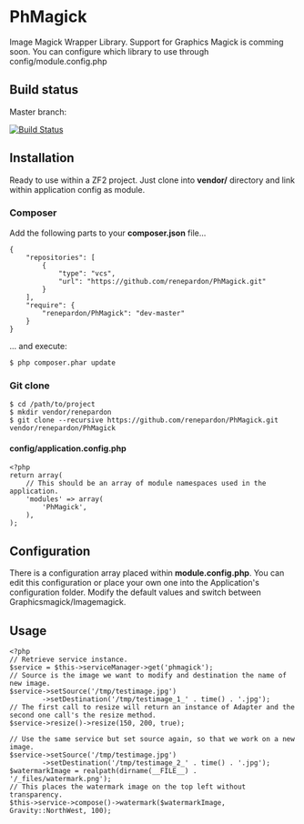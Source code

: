 PhMagick
========

Image Magick Wrapper Library.
Support for Graphics Magick is comming soon. You can configure which library to use through config/module.config.php

Build status
------------
Master branch:

[![Build Status](https://secure.travis-ci.org/renepardon/PhMagick.png?branch=master)](http://travis-ci.org/renepardon/PhMagick)

Installation
------------

Ready to use within a ZF2 project. Just clone into **vendor/** directory and link within application config as module.

### Composer

Add the following parts to your **composer.json** file...

    {
        "repositories": [
            {
                "type": "vcs",
                "url": "https://github.com/renepardon/PhMagick.git"
            }
        ],
        "require": {
            "renepardon/PhMagick": "dev-master"
        }
    }

... and execute:

    $ php composer.phar update

### Git clone

    $ cd /path/to/project
    $ mkdir vendor/renepardon
    $ git clone --recursive https://github.com/renepardon/PhMagick.git vendor/renepardon/PhMagick

#### config/application.config.php

    <?php
    return array(
        // This should be an array of module namespaces used in the application.
        'modules' => array(
            'PhMagick',
        ),
    );

Configuration
-------------

There is a configuration array placed within **module.config.php**. You can edit this configuration or place your own one into the Application's configuration folder.
Modify the default values and switch between Graphicsmagick/Imagemagick.

Usage
-----

    <?php
    // Retrieve service instance.
    $service = $this->serviceManager->get('phmagick');
    // Source is the image we want to modify and destination the name of new image.
    $service->setSource('/tmp/testimage.jpg')
            ->setDestination('/tmp/testimage_1_' . time() . '.jpg');
    // The first call to resize will return an instance of Adapter and the second one call's the resize method.
    $service->resize()->resize(150, 200, true);

    // Use the same service but set source again, so that we work on a new image.
    $service->setSource('/tmp/testimage.jpg')
            ->setDestination('/tmp/testimage_2_' . time() . '.jpg');
    $watermarkImage = realpath(dirname(__FILE__) . '/_files/watermark.png');
    // This places the watermark image on the top left without transparency.
    $this->service->compose()->watermark($watermarkImage, Gravity::NorthWest, 100);